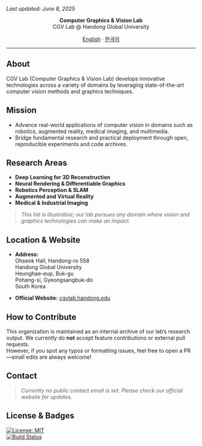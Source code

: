 <!-- README.md -->

*Last updated: June 8, 2025*

<p align="center">
  <strong>Computer Graphics & Vision Lab</strong><br>
  CGV Lab @ Handong Global University
</p>

<p align="center">
  <a href="./README.md">English</a> · <a href="./README.ko.md">한국어</a>
</p>

---

## About

CGV Lab (Computer Graphics & Vision Lab) develops innovative technologies across a variety of domains by leveraging state-of-the-art computer vision methods and graphics techniques.

## Mission

- Advance real-world applications of computer vision in domains such as robotics, augmented reality, medical imaging, and multimedia.  
- Bridge fundamental research and practical deployment through open, reproducible experiments and code archives.

## Research Areas

- **Deep Learning for 3D Reconstruction**  
- **Neural Rendering & Differentiable Graphics**  
- **Robotics Perception & SLAM**  
- **Augmented and Virtual Reality**  
- **Medical & Industrial Imaging**  

> _This list is illustrative; our lab pursues any domain where vision and graphics technologies can make an impact._

## Location & Website

- **Address:**  
  Ohseok Hall, Handong-ro 558  
  Handong Global University  
  Heunghae-eup, Buk-gu  
  Pohang-si, Gyeongsangbuk-do  
  South Korea  

- **Official Website:** [cgvlab.handong.edu](https://cgvlab.handong.edu)

## How to Contribute

This organization is maintained as an internal archive of our lab’s research output. We currently do **not** accept feature contributions or external pull requests.  
However, if you spot any typos or formatting issues, feel free to open a PR—small edits are always welcome!

## Contact

> _Currently no public contact email is set. Please check our official website for updates._

## License & Badges

[![License: MIT](https://img.shields.io/badge/License-MIT-blue.svg)](LICENSE)  
[![Build Status](https://img.shields.io/badge/CI-pending-lightgrey.svg)](https://github.com/CGVLab/ci)  
